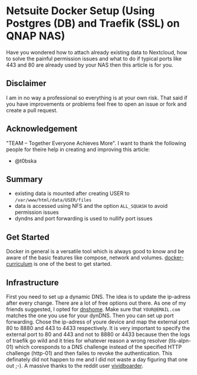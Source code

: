 # Netsuite Docker Setup (Using Postgres (DB) and Traefik (SSL) on QNAP NAS)

Have you wondered how to attach already existing data to Nextcloud, how to solve the painful permission issues and what to do if typical ports like 443 and 80 are already used by your NAS then this article is for you.

## Disclaimer

I am in no way a professional so everything is at your own risk. That said if you have improvements or problems feel free to open an issue or fork and create a pull request.

## Acknowledgement 

"TEAM – Together Everyone Achieves More". I want to thank the following people for theire help in creating and improving this article:
 * @t0bska
<!-- TODO-->

## Summary
 * existing data is mounted after creating USER to `/var/www/html/data/USER/files`
 * data is accessed using NFS and the option `ALL_SQUASH` to avoid permission issues
 * dyndns and port forwarding is used to nullify port issues

## Get Started
Docker in general is a versatile tool which is always good to know and be aware of the basic features like compose, network and volumes. [docker-curriculum](https://docker-curriculum.com/) is one of the best to get started.

## Infrastructure
First you need to set up a dynamic DNS. The idea is to update the ip-adress after every change. There are a lot of free options out there. As one of my friends suggested, I opted for [dnshome](https://www.dnshome.de/). Make sure that `YOUR@EMAIL.com` matches the one you use for your dynDNS. Then you can set up port forwarding. Chose the ip-adress of youre device and map the external port 80 to 8880 and 443 to 4433 respectively. It is very important to specify the external port to 80 and 443 and not to 8880 or  4433 because then the logs of traefik go wild and it tries for whatever reason a wrong resolver (tls-alpn-01) which coresponds to a DNS challenge instead of the specified HTTP challenge (http-01) and then failes to revoke the authentication. This definately did not happen to me and I did not waste a day figuring that one out ;-). A massive thanks to the reddit user [vividboarder](https://www.reddit.com/r/qnap/comments/cbt8o5/setup_for_traefik_or_other_reverse_proxies_on/).